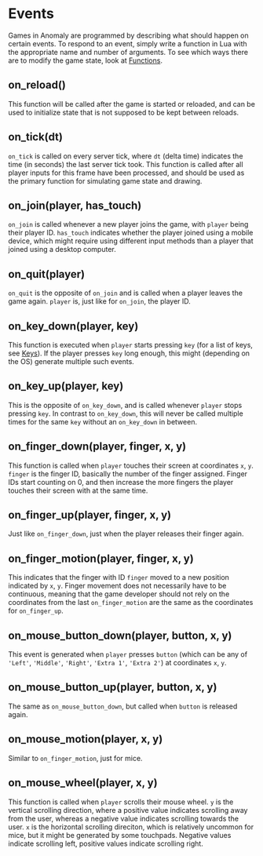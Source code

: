 # Events

Games in Anomaly are programmed by describing what should happen on certain events. To respond to
an event, simply write a function in Lua with the appropriate name and number of arguments. To see
which ways there are to modify the game state, look at [Functions](Functions.md).

## on_reload()

This function will be called after the game is started or reloaded, and can be used to initialize
state that is not supposed to be kept between reloads.

## on_tick(dt)

```on_tick``` is called on every server tick, where ```dt``` (delta time) indicates the time (in
seconds) the last server tick took. This function is called after all player inputs for this frame
have been processed, and should be used as the primary function for simulating game state and
drawing.

## on_join(player, has_touch)

```on_join``` is called whenever a new player joins the game, with ```player``` being their player
ID. ```has_touch``` indicates whether the player joined using a mobile device, which might require
using different input methods than a player that joined using a desktop computer.

## on_quit(player)

```on_quit``` is the opposite of ```on_join``` and is called when a player leaves the game again.
```player``` is, just like for ```on_join```, the player ID.

## on_key_down(player, key)

This function is executed when ```player``` starts pressing ```key``` (for a list of keys, see
[Keys](Keys.md)). If the player presses ```key``` long enough, this might (depending on the OS)
generate multiple such events.

## on_key_up(player, key)

This is the opposite of ```on_key_down```, and is called whenever ```player``` stops pressing
```key```. In contrast to ```on_key_down```, this will never be called multiple times for the
same ```key``` without an ```on_key_down``` in between.

## on_finger_down(player, finger, x, y)

This function is called when ```player``` touches their screen at coordinates ```x```, ```y```.
```finger``` is the finger ID, basically the number of the finger assigned. Finger IDs start
counting on 0, and then increase the more fingers the player touches their screen with at the same
time.

## on_finger_up(player, finger, x, y)

Just like ```on_finger_down```, just when the player releases their finger again.

## on_finger_motion(player, finger, x, y)

This indicates that the finger with ID ```finger``` moved to a new position indicated by ```x```,
```y```. Finger movement does not necessarily have to be continuous, meaning that the game
developer should not rely on the coordinates from the last ```on_finger_motion``` are the same as
the coordinates for ```on_finger_up```.

## on_mouse_button_down(player, button, x, y)

This event is generated when ```player``` presses ```button``` (which can be any of ```'Left'```,
```'Middle'```, ```'Right'```, ```'Extra 1'```, ```'Extra 2'```) at coordinates ```x```, ```y```.

## on_mouse_button_up(player, button, x, y)

The same as ```on_mouse_button_down```, but called when ```button``` is released again.

## on_mouse_motion(player, x, y)

Similar to ```on_finger_motion```, just for mice.

## on_mouse_wheel(player, x, y)

This function is called when ```player``` scrolls their mouse wheel. ```y``` is the vertical
scrolling direction, where a positive value indicates scrolling away from the user, whereas a
negative value indicates scrolling towards the user. ```x``` is the horizontal scrolling direciton,
which is relatively uncommon for mice, but it might be generated by some touchpads. Negative values
indicate scrolling left, positive values indicate scrolling right.
